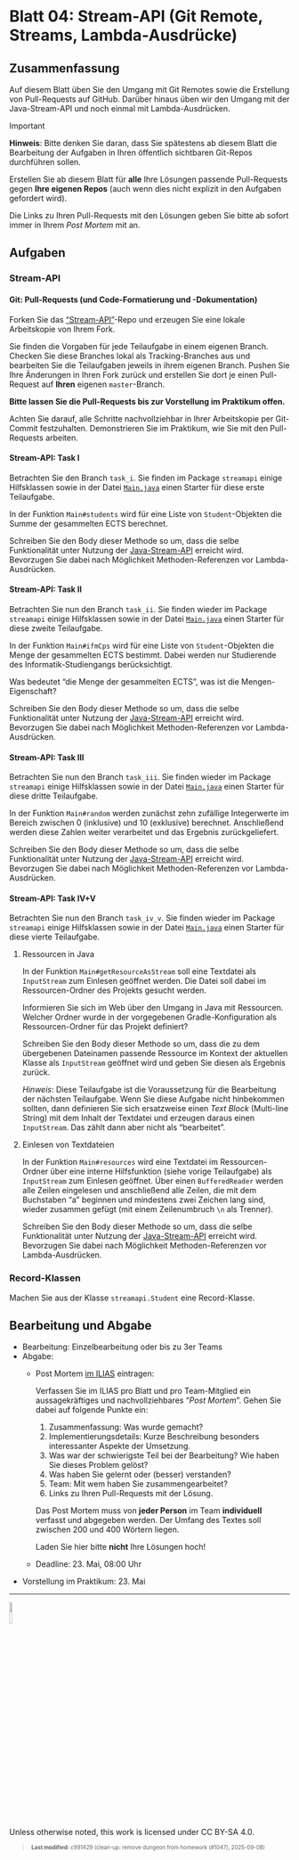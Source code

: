 # Blatt 04: Stream-API (Git Remote, Streams, Lambda-Ausdrücke)

## Zusammenfassung

Auf diesem Blatt üben Sie den Umgang mit Git Remotes sowie die
Erstellung von Pull-Requests auf GitHub. Darüber hinaus üben wir den
Umgang mit der Java-Stream-API und noch einmal mit Lambda-Ausdrücken.

> [!IMPORTANT]
>
> **Hinweis**: Bitte denken Sie daran, dass Sie spätestens ab diesem
> Blatt die Bearbeitung der Aufgaben in Ihren öffentlich sichtbaren
> Git-Repos durchführen sollen.
>
> Erstellen Sie ab diesem Blatt für **alle** Ihre Lösungen passende
> Pull-Requests gegen **Ihre eigenen Repos** (auch wenn dies nicht
> explizit in den Aufgaben gefordert wird).
>
> Die Links zu Ihren Pull-Requests mit den Lösungen geben Sie bitte ab
> sofort immer in Ihrem *Post Mortem* mit an.

## Aufgaben

### Stream-API

#### Git: Pull-Requests (und Code-Formatierung und -Dokumentation)

Forken Sie das
[“Stream-API”](https://github.com/Programmiermethoden-CampusMinden/prog2_ybel_streamapi)-Repo
und erzeugen Sie eine lokale Arbeitskopie von Ihrem Fork.

Sie finden die Vorgaben für jede Teilaufgabe in einem eigenen Branch.
Checken Sie diese Branches lokal als Tracking-Branches aus und
bearbeiten Sie die Teilaufgaben jeweils in ihrem eigenen Branch. Pushen
Sie Ihre Änderungen in Ihren Fork zurück und erstellen Sie dort je einen
Pull-Request auf **Ihren** eigenen `master`-Branch.

**Bitte lassen Sie die Pull-Requests bis zur Vorstellung im Praktikum
offen.**

Achten Sie darauf, alle Schritte nachvollziehbar in Ihrer Arbeitskopie
per Git-Commit festzuhalten. Demonstrieren Sie im Praktikum, wie Sie mit
den Pull-Requests arbeiten.

#### Stream-API: Task I

Betrachten Sie den Branch `task_i`. Sie finden im Package `streamapi`
einige Hilfsklassen sowie in der Datei
[`Main.java`](https://github.com/Programmiermethoden-CampusMinden/prog2_ybel_streamapi/blob/task_i/src/main/java/streamapi/Main.java)
einen Starter für diese erste Teilaufgabe.

In der Funktion `Main#students` wird für eine Liste von
`Student`-Objekten die Summe der gesammelten ECTS berechnet.

Schreiben Sie den Body dieser Methode so um, dass die selbe
Funktionalität unter Nutzung der
[Java-Stream-API](https://dev.java/learn/api/streams/) erreicht wird.
Bevorzugen Sie dabei nach Möglichkeit Methoden-Referenzen vor
Lambda-Ausdrücken.

#### Stream-API: Task II

Betrachten Sie nun den Branch `task_ii`. Sie finden wieder im Package
`streamapi` einige Hilfsklassen sowie in der Datei
[`Main.java`](https://github.com/Programmiermethoden-CampusMinden/prog2_ybel_streamapi/blob/task_ii/src/main/java/streamapi/Main.java)
einen Starter für diese zweite Teilaufgabe.

In der Funktion `Main#ifmCps` wird für eine Liste von `Student`-Objekten
die Menge der gesammelten ECTS bestimmt. Dabei werden nur Studierende
des Informatik-Studiengangs berücksichtigt.

Was bedeutet “die Menge der gesammelten ECTS”, was ist die
Mengen-Eigenschaft?

Schreiben Sie den Body dieser Methode so um, dass die selbe
Funktionalität unter Nutzung der
[Java-Stream-API](https://dev.java/learn/api/streams/) erreicht wird.
Bevorzugen Sie dabei nach Möglichkeit Methoden-Referenzen vor
Lambda-Ausdrücken.

#### Stream-API: Task III

Betrachten Sie nun den Branch `task_iii`. Sie finden wieder im Package
`streamapi` einige Hilfsklassen sowie in der Datei
[`Main.java`](https://github.com/Programmiermethoden-CampusMinden/prog2_ybel_streamapi/blob/task_iii/src/main/java/streamapi/Main.java)
einen Starter für diese dritte Teilaufgabe.

In der Funktion `Main#random` werden zunächst zehn zufällige
Integerwerte im Bereich zwischen 0 (inklusive) und 10 (exklusive)
berechnet. Anschließend werden diese Zahlen weiter verarbeitet und das
Ergebnis zurückgeliefert.

Schreiben Sie den Body dieser Methode so um, dass die selbe
Funktionalität unter Nutzung der
[Java-Stream-API](https://dev.java/learn/api/streams/) erreicht wird.
Bevorzugen Sie dabei nach Möglichkeit Methoden-Referenzen vor
Lambda-Ausdrücken.

#### Stream-API: Task IV+V

Betrachten Sie nun den Branch `task_iv_v`. Sie finden wieder im Package
`streamapi` einige Hilfsklassen sowie in der Datei
[`Main.java`](https://github.com/Programmiermethoden-CampusMinden/prog2_ybel_streamapi/blob/task_iv_v/src/main/java/streamapi/Main.java)
einen Starter für diese vierte Teilaufgabe.

1.  Ressourcen in Java

    In der Funktion `Main#getResourceAsStream` soll eine Textdatei als
    `InputStream` zum Einlesen geöffnet werden. Die Datei soll dabei im
    Ressourcen-Ordner des Projekts gesucht werden.

    Informieren Sie sich im Web über den Umgang in Java mit Ressourcen.
    Welcher Ordner wurde in der vorgegebenen Gradle-Konfiguration als
    Ressourcen-Ordner für das Projekt definiert?

    Schreiben Sie den Body dieser Methode so um, dass die zu dem
    übergebenen Dateinamen passende Ressource im Kontext der aktuellen
    Klasse als `InputStream` geöffnet wird und geben Sie diesen als
    Ergebnis zurück.

    *Hinweis*: Diese Teilaufgabe ist die Voraussetzung für die
    Bearbeitung der nächsten Teilaufgabe. Wenn Sie diese Aufgabe nicht
    hinbekommen sollten, dann definieren Sie sich ersatzweise einen
    *Text Block* (Multi-line String) mit dem Inhalt der Textdatei und
    erzeugen daraus einen `InputStream`. Das zählt dann aber nicht als
    “bearbeitet”.

2.  Einlesen von Textdateien

    In der Funktion `Main#resources` wird eine Textdatei im
    Ressourcen-Ordner über eine interne Hilfsfunktion (siehe vorige
    Teilaufgabe) als `InputStream` zum Einlesen geöffnet. Über einen
    `BufferedReader` werden alle Zeilen eingelesen und anschließend alle
    Zeilen, die mit dem Buchstaben “a” beginnen und mindestens zwei
    Zeichen lang sind, wieder zusammen gefügt (mit einem Zeilenumbruch
    `\n` als Trenner).

    Schreiben Sie den Body dieser Methode so um, dass die selbe
    Funktionalität unter Nutzung der
    [Java-Stream-API](https://dev.java/learn/api/streams/) erreicht
    wird. Bevorzugen Sie dabei nach Möglichkeit Methoden-Referenzen vor
    Lambda-Ausdrücken.

### Record-Klassen

Machen Sie aus der Klasse `streamapi.Student` eine Record-Klasse.

## Bearbeitung und Abgabe

- Bearbeitung: Einzelbearbeitung oder bis zu 3er Teams
- Abgabe:
  - Post Mortem [im
    ILIAS](https://www.hsbi.de/elearning/goto.php?target=exc_1514856&client_id=FH-Bielefeld)
    eintragen:

    Verfassen Sie im ILIAS pro Blatt und pro Team-Mitglied ein
    aussagekräftiges und nachvollziehbares “*Post Mortem*”. Gehen Sie
    dabei auf folgende Punkte ein:

    1.  Zusammenfassung: Was wurde gemacht?
    2.  Implementierungsdetails: Kurze Beschreibung besonders
        interessanter Aspekte der Umsetzung.
    3.  Was war der schwierigste Teil bei der Bearbeitung? Wie haben Sie
        dieses Problem gelöst?
    4.  Was haben Sie gelernt oder (besser) verstanden?
    5.  Team: Mit wem haben Sie zusammengearbeitet?
    6.  Links zu Ihren Pull-Requests mit der Lösung.

    Das Post Mortem muss von **jeder Person** im Team **individuell**
    verfasst und abgegeben werden. Der Umfang des Textes soll zwischen
    200 und 400 Wörtern liegen.

    Laden Sie hier bitte **nicht** Ihre Lösungen hoch!

  - Deadline: 23. Mai, 08:00 Uhr
- Vorstellung im Praktikum: 23. Mai

------------------------------------------------------------------------

<img src="https://licensebuttons.net/l/by-sa/4.0/88x31.png" width="10%">

Unless otherwise noted, this work is licensed under CC BY-SA 4.0.

<blockquote><p><sup><sub><strong>Last modified:</strong> c991429 (clean-up: remove dungeon from homework (#1047), 2025-09-08)<br></sub></sup></p></blockquote>
